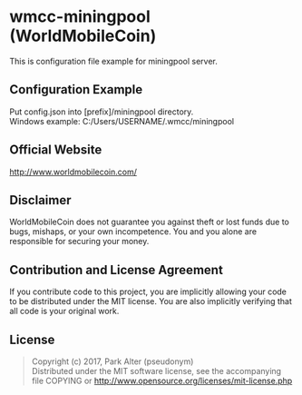 
# wmcc-miningpool (WorldMobileCoin)

This is configuration file example for miningpool server.

## Configuration Example
Put config.json into [prefix]/miningpool directory.  
Windows example: C:/Users/USERNAME/.wmcc/miningpool

## Official Website
http://www.worldmobilecoin.com/

## Disclaimer

WorldMobileCoin does not guarantee you against theft or lost funds due to bugs, mishaps,
or your own incompetence. You and you alone are responsible for securing your money.

## Contribution and License Agreement

If you contribute code to this project, you are implicitly allowing your code
to be distributed under the MIT license. You are also implicitly verifying that
all code is your original work.

## License

> Copyright (c) 2017, Park Alter (pseudonym)  
> Distributed under the MIT software license, see the accompanying  
> file COPYING or http://www.opensource.org/licenses/mit-license.php 
